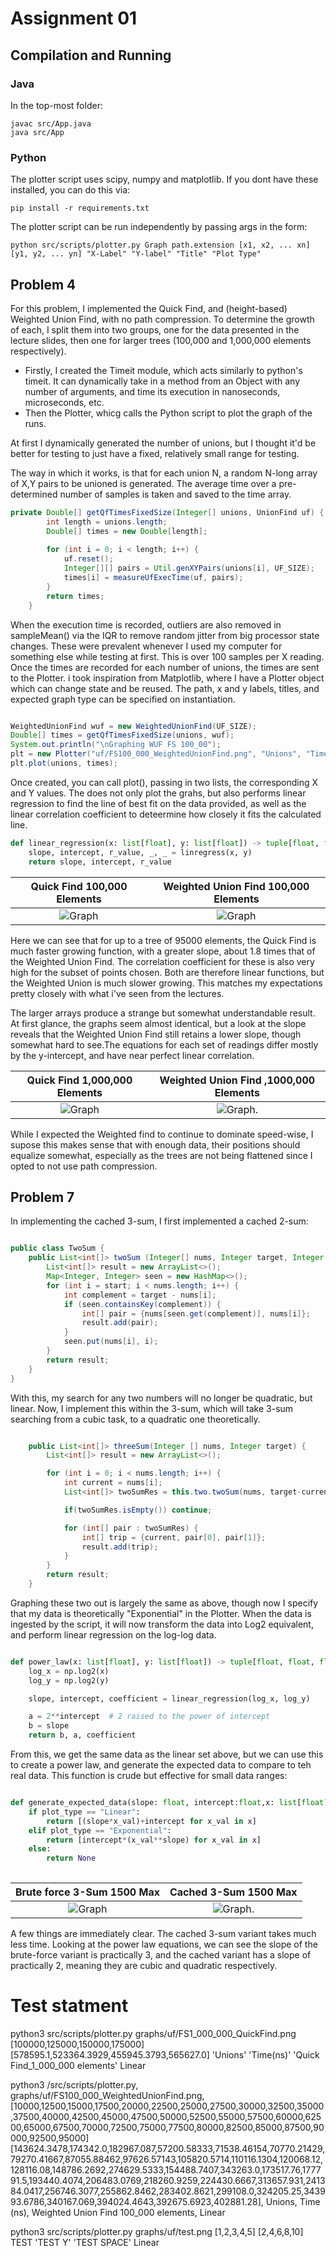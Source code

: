 # Assignment 01

## Compilation and Running
### Java
In the top-most folder:

```shell
javac src/App.java
java src/App
```

### Python
The plotter script uses scipy, numpy and matplotlib. If you dont have these installed, you can do this via:
```shell
pip install -r requirements.txt
```
The plotter script can be run independently by passing args in the form:
```
python src/scripts/plotter.py Graph path.extension [x1, x2, ... xn] [y1, y2, ... yn] "X-Label" "Y-label" "Title" "Plot Type"
```

## Problem 4

For this problem, I implemented the Quick Find, and (height-based) Weighted Union Find, with no path compression.
To determine the growth of each, I split them into two groups, one for the data presented in the lecture slides, then one 
for larger trees (100,000 and 1,000,000 elements respectively).
- Firstly, I created the Timeit module, which acts similarly to python's timeit. It can dynamically take in a method from an Object with any number of arguments, and time its execution in nanoseconds, microseconds, etc.
- Then the Plotter, whicg calls the Python script to plot the graph of the runs.

At first I dynamically generated the number of unions, but I thought it'd be better for testing to just have a fixed, relatively small range for testing.

The way in which it works, is that for each union N, a random N-long array of X,Y pairs to be unioned is generated. The average time over a pre-determined number of samples is taken and saved to the time array.

```Java
private Double[] getQfTimesFixedSize(Integer[] unions, UnionFind uf) {
        int length = unions.length;
        Double[] times = new Double[length];
        
        for (int i = 0; i < length; i++) {
            uf.reset();
            Integer[][] pairs = Util.genXYPairs(unions[i], UF_SIZE);
            times[i] = measureUfExecTime(uf, pairs);
        }
        return times;
    }
```

When the execution time is recorded, outliers are also removed in sampleMean() via the IQR to remove random jitter from big processor state changes. These were prevalent whenever I used my computer for something else while testing at first. This is over 100 samples per X reading.
Once the times are recorded for each number of unions, the times are sent to the Plotter. i took inspiration from Matplotlib, where I have a Plotter object which can change state and be reused. The path, x and y labels, titles, and expected graph type can be specified on instantiation.

```Java

WeightedUnionFind wuf = new WeightedUnionFind(UF_SIZE);
Double[] times = getQfTimesFixedSize(unions, wuf);
System.out.println("\nGraphing WUF FS 100_00");
plt = new Plotter("uf/FS100_000_WeightedUnionFind.png", "Unions", "Time (10 ns)", Plotter.Type.LINEAR,"Weighted Union Find 100_000 elements");
plt.plot(unions, times);

```

Once created, you can call plot(), passing in two lists, the corresponding X and Y values. The does not only plot the grahs, but also performs linear regression to find the line of best fit on the data provided, as well as the linear correlation coefficient to deteermine how closely it fits the calculated line.

```Python
def linear_regression(x: list[float], y: list[float]) -> tuple[float, float, float]:
    slope, intercept, r_value, _, _ = linregress(x, y)
    return slope, intercept, r_value
```

Quick Find 100,000 Elements|Weighted Union Find 100,000 Elements
:-------------------------:|:-------------------------:
![Graph](graphs/uf/FS100_000_QuickFind.png)| ![Graph](graphs/uf/FS100_000_WeightedUnionFind.png)

Here we can see that for up to a tree of 95000 elements, the Quick Find is much faster growing function, with a greater slope, about 1.8 times that of the Weighted Union Find. The correlation coefficient for these is also very high for the subset of points chosen. Both are therefore linear functions, but the Weighted Union is much slower growing. This matches my expectations pretty closely with what i've seen from the lectures.

The larger arrays produce a strange but somewhat understandable result. At first glance, the graphs seem almost identical, but a look at the slope reveals that the Weighted Union Find still retains a lower slope, though somewhat hard to see.The equations for each set of readings differ mostly by the y-intercept, and have near perfect linear correlation.

Quick Find 1,000,000 Elements|Weighted Union Find ,1000,000 Elements
:-------------------------:|:-------------------------:
![Graph](graphs/uf/FS1_000_000_QuickFind.png)| ![Graph](graphs/uf/FS1_000_000_WeightedUnionFind.png).

While I expected the Weighted find to continue to dominate speed-wise, I supose this makes sense that with enough data, their positions should equalize somewhat, especially as the trees are not being flattened since I opted to not use path compression.

## Problem 7

In implementing the cached 3-sum, I first implemented a cached 2-sum:

```Java

public class TwoSum {
    public List<int[]> twoSum (Integer[] nums, Integer target, Integer start) {
        List<int[]> result = new ArrayList<>();
        Map<Integer, Integer> seen = new HashMap<>();
        for (int i = start; i < nums.length; i++) {
            int complement = target - nums[i];
            if (seen.containsKey(complement)) {
                int[] pair = {nums[seen.get(complement)], nums[i]};
                result.add(pair);
            }
            seen.put(nums[i], i);
        }
        return result;
    }
}

```

With this, my search for any two numbers will no longer be quadratic, but linear. Now, I implement this within the 3-sum, which will take 3-sum searching from a cubic task, to a quadratic one theoretically.

```Java

    public List<int[]> threeSum(Integer [] nums, Integer target) {
        List<int[]> result = new ArrayList<>();

        for (int i = 0; i < nums.length; i++) {
            int current = nums[i];
            List<int[]> twoSumRes = this.two.twoSum(nums, target-current, i+1);

            if(twoSumRes.isEmpty()) continue;

            for (int[] pair : twoSumRes) {
                int[] trip = {current, pair[0], pair[1]};
                result.add(trip);
            }
        }
        return result;
    }

```

Graphing these two out is largely the same as above, though now I specify that my data is theoretically "Exponential" in the Plotter. When the data is ingested by the script, it will now transform the data into Log2 equivalent, and perform linear regression on the log-log data.

```Python

def power_law(x: list[float], y: list[float]) -> tuple[float, float, float]:
    log_x = np.log2(x)
    log_y = np.log2(y)

    slope, intercept, coefficient = linear_regression(log_x, log_y)

    a = 2**intercept  # 2 raised to the power of intercept
    b = slope
    return b, a, coefficient

```

 From this, we get the same data as the linear set above, but we can use this to create a power law, and generate the expected data to compare to teh real data. This function is crude but effective for small data ranges:

```Python

def generate_expected_data(slope: float, intercept:float,x: list[float], plot_type:str):
    if plot_type == "Linear":
        return [(slope*x_val)+intercept for x_val in x]
    elif plot_type == "Exponential":
        return [intercept*(x_val**slope) for x_val in x]
    else:
        return None
        
```

Brute force 3-Sum 1500 Max | Cached 3-Sum 1500 Max
:-------------------------:|:-------------------------:
![Graph](graphs/ksum/brute_force_1500.png)| ![Graph](graphs/ksum/cached_1500.png).

A few things are immediately clear. The cached 3-sum variant takes much less time. Looking at the power law equations, we can see the slope of the brute-force variant is practically 3, and the cached variant has a slope of practically 2, meaning they are cubic and quadratic respectively.



# Test statment

python3 src/scripts/plotter.py graphs/uf/FS1_000_000_QuickFind.png [100000,125000,150000,175000] [578595.1,523364.3929,455945.3793,565627.0] 'Unions' 'Time(ns)' 'Quick Find_1_000_000 elements' Linear


python3 /src/scripts/plotter.py, graphs/uf/FS100_000_WeightedUnionFind.png, [10000,12500,15000,17500,20000,22500,25000,27500,30000,32500,35000,37500,40000,42500,45000,47500,50000,52500,55000,57500,60000,62500,65000,67500,70000,72500,75000,77500,80000,82500,85000,87500,90000,92500,95000] [143624.3478,174342.0,182967.087,57200.58333,71538.46154,70770.21429,79270.41667,87055.88462,97626.57143,105820.5714,110116.1304,120068.12,128116.08,148786.2692,274629.5333,154488.7407,343263.0,173517.76,177791.5,193440.4074,206483.0769,218260.9259,224430.6667,313657.931,241384.0417,256746.3077,255862.8462,283402.8621,299108.0,324205.25,343993.6786,340167.069,394024.4643,392675.6923,402881.28], Unions, Time (ns), Weighted Union Find 100_000 elements, Linear



python3 src/scripts/plotter.py graphs/uf/test.png [1,2,3,4,5] [2,4,6,8,10] TEST 'TEST Y' 'TEST SPACE' Linear